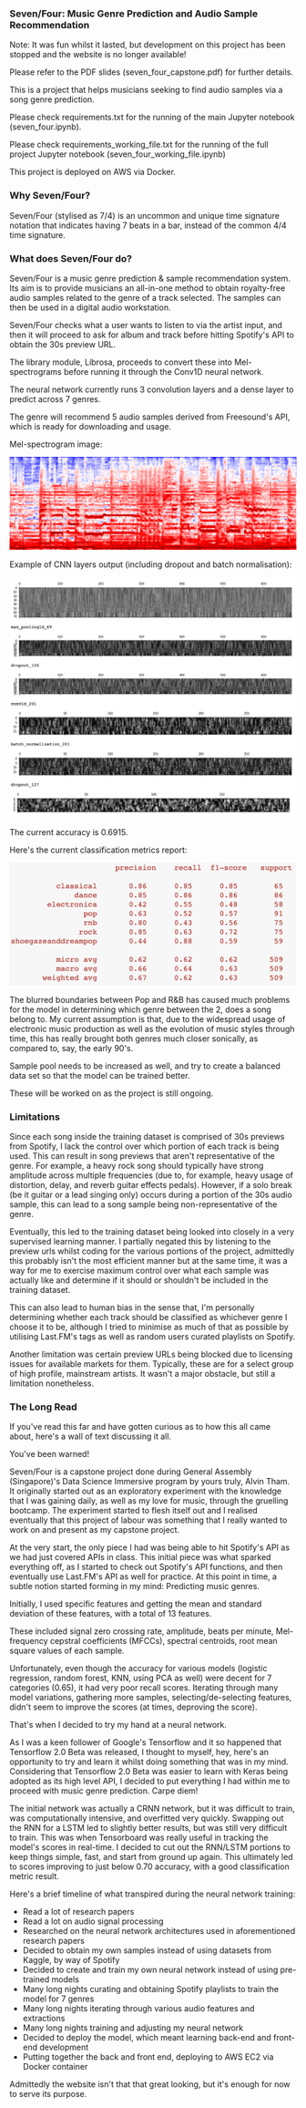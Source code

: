 ### Seven/Four: Music Genre Prediction and Audio Sample Recommendation

Note: It was fun whilst it lasted, but development on this project has been stopped and the website is no longer available!

Please refer to the PDF slides (seven_four_capstone.pdf) for further details.

This is a project that helps musicians seeking to find audio samples via a song genre prediction.

Please check requirements.txt for the running of the main Jupyter notebook (seven_four.ipynb).

Please check requirements_working_file.txt for the running of the full project Jupyter notebook (seven_four_working_file.ipynb)

This project is deployed on AWS via Docker.

### Why Seven/Four?

Seven/Four (stylised as 7/4) is an uncommon and unique time signature notation that indicates having 7 beats in a bar, instead of the common 4/4 time signature.

### What does Seven/Four do?

Seven/Four is a music genre prediction & sample recommendation system.
 
Its aim is to provide musicians an all-in-one method to obtain royalty-free audio samples related to the genre of a track selected. The samples can then be used in a digital audio workstation.

Seven/Four checks what a user wants to listen to via the artist input, and then it will proceed to ask for album and track before hitting Spotify's API to
obtain the 30s preview URL.

The library module, Librosa, proceeds to convert these into Mel-spectrograms before running it through the Conv1D neural network.

The neural network currently runs 3 convolution layers and a dense layer to predict across 7 genres.

The genre will recommend 5 audio samples derived from Freesound's API, which is ready for downloading and usage.

Mel-spectrogram image:

<img src="red hot chilli peppers_californication.wav.png">

Example of CNN layers output (including dropout and batch normalisation):

<img src="layers.png">

The current accuracy is 0.6915.

Here's the current classification metrics report:

<img src="metric_report.png">

The blurred boundaries between Pop and R&B has caused much problems for the model in determining which genre between the 2, does a song belong to. My current assumption is that, due to the widespread usage of electronic music production as well as the evolution of music styles through time, this has really brought both genres much closer sonically, as compared to, say, the early 90's.

Sample pool needs to be increased as well, and try to create a balanced data set so that the model can be trained better.

These will be worked on as the project is still ongoing.

### Limitations

Since each song inside the training dataset is comprised of 30s previews from Spotify, I lack the control over which portion of each track is being used. This can result in song previews that aren't representative of the genre. For example, a heavy rock song should typically have strong amplitude across multiple frequencies (due to, for example, heavy usage of distortion, delay, and reverb guitar effects pedals). However, if a solo break (be it guitar or a lead singing only) occurs during a portion of the 30s audio sample, this can lead to a song sample being non-representative of the genre. 

Eventually, this led to the training dataset being looked into closely in a very supervised learning manner. I partially negated this by listening to the preview urls whilst coding for the various portions of the project, admittedly this probably isn't the most efficient manner but at the same time, it was a way for me to exercise maximum control over what each sample was actually like and determine if it should or shouldn't be included in the training dataset.

This can also lead to human bias in the sense that, I'm personally determining whether each track should be classified as whichever genre I choose it to be, although I tried to minimise as much of that as possible by utilising Last.FM's tags as well as random users curated playlists on Spotify.

Another limitation was certain preview URLs being blocked due to licensing issues for available markets for them. Typically, these are for a select group of high profile, mainstream artists. It wasn't a major obstacle, but still a limitation nonetheless.

### The Long Read

If you've read this far and have gotten curious as to how this all came about, here's a wall of text discussing it all.

You've been warned! 

Seven/Four is a capstone project done during General Assembly (Singapore)'s Data Science Immersive program by yours truly, Alvin Tham. It originally started out as an exploratory experiment with the knowledge that I was gaining daily, as well as my love for music, through the gruelling bootcamp. The experiment started to flesh itself out and I realised eventually that this project of labour was something that I really wanted to work on and present as my capstone project.

At the very start, the only piece I had was being able to hit Spotify's API as we had just covered APIs in class.
This initial piece was what sparked everything off, as I started to check out Spotify's API functions, and then eventually use
Last.FM's API as well for practice. At this point in time, a subtle notion started forming in my mind: Predicting music genres.

Initially, I used specific features and getting the mean and standard deviation of these features, with a total of 13 features.

These included signal zero crossing rate, amplitude, beats per minute, Mel-frequency cepstral coefficients (MFCCs), spectral centroids, root mean square values of each sample.

Unfortunately, even though the accuracy for various models (logistic regression, random forest, KNN, using PCA as well) were decent for 7 categories (0.65), it had very poor recall scores. Iterating through many model variations, gathering more samples, selecting/de-selecting features, didn't seem to improve the scores (at times, deproving the score).

That's when I decided to try my hand at a neural network.

As I was a keen follower of Google's Tensorflow and it so happened that Tensorflow 2.0 Beta was released, I thought to myself, 
hey, here's an opportunity to try and learn it whilst doing something that was in my mind. Considering that Tensorflow 2.0
Beta was easier to learn with Keras being adopted as its high level API, I decided to put everything I had within me to proceed with music genre prediction. Carpe diem!

The initial network was actually a CRNN network, but it was difficult to train, was computationally intensive, and overfitted very quickly. Swapping out the RNN for a LSTM led to slightly better results, but was still very difficult to train. This was when Tensorboard was really useful in tracking the model's scores in real-time. I decided to cut out the RNN/LSTM portions to keep things simple, fast, and start from ground up again. This ultimately led to scores improving to just below 0.70 accuracy, with a good classification metric result.

Here's a brief timeline of what transpired during the neural network training:

- Read a lot of research papers
- Read a lot on audio signal processing
- Researched on the neural network architectures used in aforementioned research papers
- Decided to obtain my own samples instead of using datasets from Kaggle, by way of Spotify
- Decided to create and train my own neural network instead of using pre-trained models
- Many long nights curating and obtaining Spotify playlists to train the model for 7 genres
- Many long nights iterating through various audio features and extractions
- Many long nights training and adjusting my neural network
- Decided to deploy the model, which meant learning back-end and front-end development
- Putting together the back and front end, deploying to AWS EC2 via Docker container

Admittedly the website isn't that that great looking, but it's enough for now to serve its purpose.
